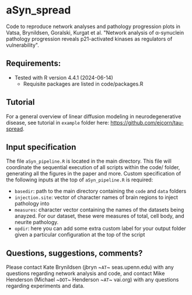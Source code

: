 # aSyn_spread

Code to reproduce network analyses and pathology progression plots in Vatsa, Brynildsen, Goralski, Kurgat et al. "Network analysis of α-synuclein pathology progression reveals p21-activated kinases as regulators of vulnerability". 

## Requirements:
  - Tested with R version 4.4.1 (2024-06-14)
    - Requisite packages are listed in code/packages.R

## Tutorial

For a general overview of linear diffusion modeling in neurodegenerative disease, see tutorial in `example` folder here: https://github.com/ejcorn/tau-spread.

## Input specification

The file `aSyn_pipeline.R` is located in the main directory. This file will coordinate the sequential execution of all scripts within the code/ folder, generating all the figures in the paper and more. Custom specification of the following inputs at the top of `aSyn_pipeline.R` is required:
  - `basedir`:  path to the main directory containing the `code` and `data` folders 
  - `injection.site`: vector of character names of brain regions to inject pathology into
  - `measures`: character vector containing the names of the datasets being anayzed. For our dataset, these were measures of total, cell body, and neurite pathology.
  - `opdir`: here you can add some extra custom label for your output folder given a particular configuration at the top of the script

## Questions, suggestions, comments?

Please contact Kate Brynildsen (jbryn ~`AT`~ seas.upenn.edu) with any questions regarding network analysis and code, and contact Mike Henderson (Michael ~`DOT`~ Henderson ~`AT`~ vai.org) with any questions regarding experiments and data.
